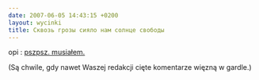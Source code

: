 ```yaml
---
date: 2007-06-05 14:43:15 +0200
layout: wycinki
title: Сквозь грозы сияло нам солнце свободы
---
```


opi
: [pszpsz. musiałem.](http://bronikowski.com/upload/silaWPokoju.png 'pożal się koledze')

(Są chwile, gdy nawet Waszej redakcji cięte komentarze więzną w gardle.)
